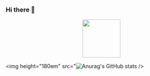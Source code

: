 ### Hi there 👋

<div id="header" align="center">
  <img src="https://media.giphy.com/media/2IudUHdI075HL02Pkk/giphy.gif" width="100"/>
</div>

<img height="180em" src="![Anurag's GitHub stats](https://github-readme-stats.vercel.app/api?username=earias12&hide=contribs,prs)
/>
                         
                        
                        
                        
                        
                        
                        
                        
                        
                        
